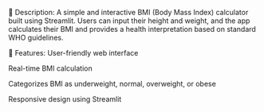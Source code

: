 📝 Description:
A simple and interactive BMI (Body Mass Index) calculator built using Streamlit. Users can input their height and weight, and the app calculates their BMI and provides a health interpretation based on standard WHO guidelines.

📂 Features:
User-friendly web interface

Real-time BMI calculation

Categorizes BMI as underweight, normal, overweight, or obese

Responsive design using Streamlit
